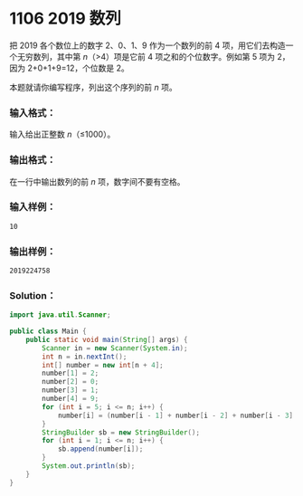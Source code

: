 # 1106 2019 数列

把 2019 各个数位上的数字 2、0、1、9 作为一个数列的前 4 项，用它们去构造一个无穷数列，其中第 _n_（>4）项是它前 4 项之和的个位数字。例如第 5 项为 2， 因为 2+0+1+9=12，个位数是 2。

本题就请你编写程序，列出这个序列的前 _n_ 项。

### 输入格式：

输入给出正整数 _n_（≤1000）。

### 输出格式：

在一行中输出数列的前 _n_ 项，数字间不要有空格。

### 输入样例：

```tex
10
```

### 输出样例：

```tex
2019224758
```

### Solution：

```java
import java.util.Scanner;

public class Main {
    public static void main(String[] args) {
        Scanner in = new Scanner(System.in);
        int n = in.nextInt();
        int[] number = new int[n + 4];
        number[1] = 2;
        number[2] = 0;
        number[3] = 1;
        number[4] = 9;
        for (int i = 5; i <= n; i++) {
            number[i] = (number[i - 1] + number[i - 2] + number[i - 3] + number[i - 4]) % 10;
        }
        StringBuilder sb = new StringBuilder();
        for (int i = 1; i <= n; i++) {
            sb.append(number[i]);
        }
        System.out.println(sb);
    }
}

```
